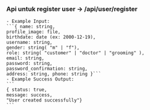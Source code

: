 ### Api untuk register user -> /api/user/register
    - Example Input: 
    ```{ name: string, 
    profile_image: file, 
    birthdate: date (ex: 2000-12-19), 
    username: string, 
    gender: string( "m" | "f"), 
    role: string( "customer" | "doctor" | "grooming" ), 
    email: string, 
    password: string, 
    password_confirmation: string, 
    address: string, phone: string }```
    - Example Success Output: 
    ```
    { status: true, 
    message: success, 
    "User created successfully"}
    ```
